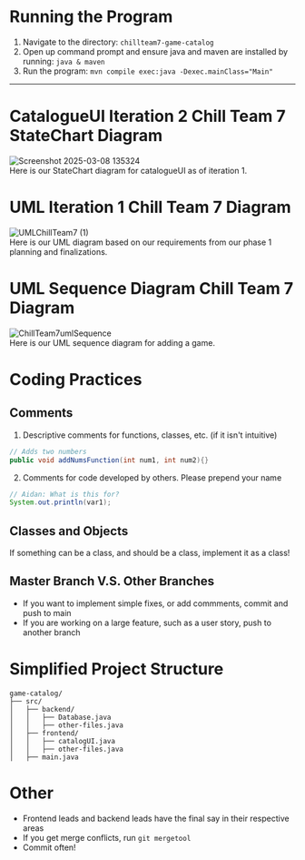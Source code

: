 # Running the Program
1) Navigate to the directory: `chillteam7-game-catalog`
2) Open up command prompt and ensure java and maven are installed by running: `java & maven`
4) Run the program: `mvn compile exec:java -Dexec.mainClass="Main"`
---
# CatalogueUI Iteration 2 Chill Team 7 StateChart Diagram
![Screenshot 2025-03-08 135324](https://github.com/user-attachments/assets/b1ca80a4-e52f-4bc9-b8c4-96252a976937)
 <br> Here is our StateChart diagram for catalogueUI as of iteration 1.

# UML Iteration 1 Chill Team 7 Diagram

![UMLChillTeam7 (1)](https://github.com/user-attachments/assets/aa7a0af4-79ad-4de0-8e94-296c68bec234)
 <br> Here is our UML diagram based on our requirements from our phase 1 planning and finalizations.

# UML Sequence Diagram Chill Team 7 Diagram
![ChillTeam7umlSequence](https://github.com/user-attachments/assets/725c0f66-b299-4c4e-9701-d28a525aaaf7)
  <br> Here is our UML sequence diagram for adding a game.
# Coding Practices
## Comments
1) Descriptive comments for functions, classes, etc. (if it isn't intuitive)
```java
// Adds two numbers
public void addNumsFunction(int num1, int num2){}
```
2) Comments for code developed by others. Please prepend your name
```java
// Aidan: What is this for?
System.out.println(var1);
```
## Classes and Objects
If something can be a class, and should be a class, implement it as a class!

## Master Branch V.S. Other Branches
- If you want to implement simple fixes, or add commments, commit and push to main
- If you are working on a large feature, such as a user story, push to another branch

# Simplified Project Structure
```
game-catalog/
├── src/
│   ├── backend/
│   │   ├── Database.java
│   │   ├── other-files.java
│   ├── frontend/
│   │   ├── catalogUI.java
│   │   ├── other-files.java
│   ├── main.java
```
# Other
- Frontend leads and backend leads have the final say in their respective areas
- If you get merge conflicts, run `git mergetool`
- Commit often!
